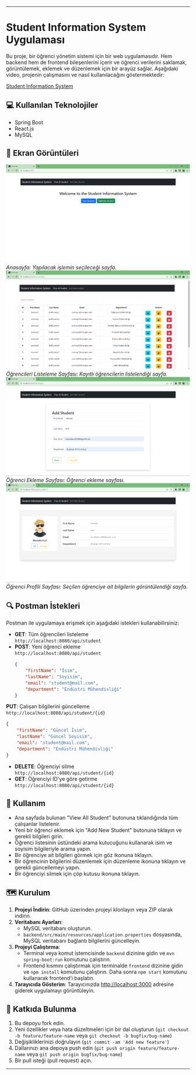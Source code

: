 
---

# Student Information System Uygulaması
Bu proje, bir öğrenci yönetim sistemi için bir web uygulamasıdır. Hem backend hem de frontend bileşenlerini içerir ve öğrenci verilerini saklamak, görüntülemek, eklemek ve düzenlemek için bir arayüz sağlar. Aşağıdaki video, projenin çalışmasını ve nasıl kullanılacağını göstermektedir:

[Student Information System](https://youtu.be/xUg4_ZO5m8s)


## 💻 Kullanılan Teknolojiler
- Spring Boot
- React.js
- MySQL

## 🚀 Ekran Görüntüleri
![Anasayfa](student-info-sys-home.png)
_Anasayfa: Yapılacak işlemin seçileceği sayfa._
![Öğrencileri Listeleme Sayfası](student-info-sys-view-all.png)
_Öğrencileri Listeleme Sayfası: Kayıtlı öğrencilerin listelendiği sayfa._
![Öğrenci Ekleme Sayfası](student-info-sys-add.png)
_Öğrenci Ekleme Sayfası: Öğrenci ekleme sayfası._
![Öğrenci Profili Sayfası](student-info-sys-view.png)
_Öğrenci Profili Sayfası: Seçilen öğrenciye ait bilgilerin görüntülendiği sayfa._



## 🔍 Postman İstekleri
Postman ile uygulamaya erişmek için aşağıdaki istekleri kullanabilirsiniz:
- **GET**: Tüm öğrencileri listeleme  
  `http://localhost:8080/api/student`
- **POST**: Yeni öğrenci ekleme  
  `http://localhost:8080/api/student`  
  ```json
  {
      "firstName": "İsim",
      "lastName": "Soyisim",
      "email": "student@mail.com",
      "department": "Endüstri Mühendisliği"
  }
  ```
 **PUT**: Çalışan bilgilerini güncelleme  
  `http://localhost:8080/api/student/{id}`  

  ```json
  {
      "firstName": "Güncel İsim",
      "lastName": "Güncel Soyisim",
      "email": "student@mail.com",
      "department": "Endüstri Mühendisliği"
  }
  ```
- **DELETE**: Öğrenciyi silme  
  `http://localhost:8080/api/student/{id}`
- **GET**: Öğrenciyi ID'ye göre getirme  
  `http://localhost:8080/api/student/{id}`


## 📝 Kullanım
- Ana sayfada bulunan "View All Student" butonuna tıklandığında tüm çalışanlar listelenir.
- Yeni bir öğrenci eklemek için "Add New Student" butonuna tıklayın ve gerekli bilgileri girin.
- Öğrenci listesinin üstündeki arama kutucuğunu kullanarak isim ve soyisim bilgileriyle arama yapın.
- Bir öğrenciye ait bilgileri görmek için göz ikonuna tıklayın.
- Bir öğrencinin bilgilerini düzenlemek için düzenleme ikonuna tıklayın ve gerekli güncellemeyi yapın.
- Bir öğrenciyi silmek için çöp kutusu ikonuna tıklayın.

##  🗺️ Kurulum
1. **Projeyi İndirin**: GitHub üzerinden projeyi klonlayın veya ZIP olarak indirin.
2. **Veritabanı Ayarları**:
   - MySQL veritabanı oluşturun.
   - `backend/src/main/resources/application.properties` dosyasında, MySQL veritabanı bağlantı bilgilerini güncelleyin.
3. **Projeyi Çalıştırma**:
   - Terminal veya komut istemcisinde `backend` dizinine gidin ve `mvn spring-boot:run` komutunu çalıştırın.
   - Frontend kısmını çalıştırmak için terminalde `frontend` dizinine gidin ve `npm install` komutunu çalıştırın. Daha sonra `npm start` komutunu kullanarak frontend'i başlatın.
4. **Tarayıcıda Gösterim**: Tarayıcınızda [http://localhost:3000](http://localhost:3000) adresine giderek uygulamayı görüntüleyin.

## 💬 Katkıda Bulunma
1. Bu depoyu fork edin.
2. Yeni özellikler veya hata düzeltmeleri için bir dal oluşturun (`git checkout -b feature/feature-name` veya `git checkout -b bugfix/bug-name`)
3. Değişikliklerinizi doğrulayın (`git commit -am 'Add new feature'`)
4. Dallarınızı ana depoya push edin (`git push origin feature/feature-name` veya `git push origin bugfix/bug-name`)
5. Bir pull isteği (pull request) açın.



---